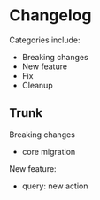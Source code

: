 
# Changelog

Categories include:
* Breaking changes
* New feature
* Fix
* Cleanup

## Trunk

Breaking changes
* core migration

New feature:
* query: new action
